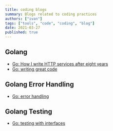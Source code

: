 ```yaml
---
title: coding blogs
summary: Blogs related to coding practices
authors: ["ivan"]
tags: ["tools", "code", "coding", "blog"]
date: 2021-03-27
published: true
---
```



## Golang

- [Go: How I write HTTP services after eight years][go-http-services]
- [Go: writing great code](https://scene-si.org/2018/07/24/writing-great-go-code/)

## Golang Error Handling

- [Go: error handling][go-error-handling-v1]

## Golang Testing

- [Go: testing with interfaces][go-testing-interfaces]

<!-- resources -->

[go-error-handling-v1]: https://evilmartians.com/chronicles/errors-in-go-from-denial-to-acceptance
[go-testing-interfaces]: https://deliveroo.engineering/2019/05/17/testing-go-services-using-interfaces.html
[go-http-services]: https://pace.dev/blog/2018/05/09/how-I-write-http-services-after-eight-years.html
